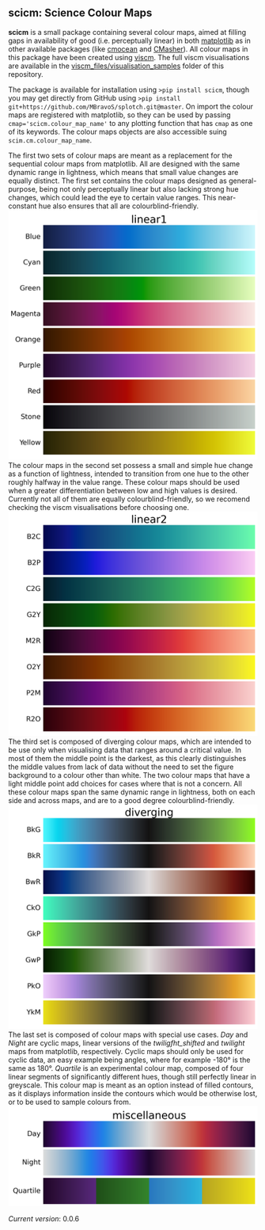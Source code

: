 ## scicm: Science Colour Maps

**scicm** is a small package containing several colour maps, aimed at filling gaps in availability of good (i.e. perceptually linear) in both [matplotlib](https://matplotlib.org/stable/tutorials/colors/colormaps.html) as in other available packages (like [cmocean](https://github.com/matplotlib/cmocean) and [CMasher](https://github.com/1313e/CMasher)). All colour maps in this package have been created using [viscm](https://github.com/matplotlib/viscm). The full viscm visualisations are available in the [viscm_files/visualisation_samples](https://github.com/MBravoS/scicm/tree/master/viscm_files/visualisation_samples) folder of this repository.

The package is available for installation using `>pip install scicm`, though you may get directly from GitHub using `>pip install git+https://github.com/MBravoS/splotch.git@master`. On import the colour maps are registered with matplotlib, so they can be used by passing `cmap='scicm.colour_map_name'` to any plotting function that has `cmap` as one of its keywords. The colour maps objects are also accessible suing `scim.cm.colour_map_name`.

The first two sets of colour maps are meant as a replacement for the sequential colour maps from matplotlib. All are designed with the same dynamic range in lightness, which means that small value changes are equally distinct. The first set contains the colour maps designed as general-purpose, being not only perceptually linear but also lacking strong hue changes, which could lead the eye to certain value ranges. This near-constant hue also ensures that all are colourblind-friendly.
![cmaps0](/docs/scicm_linear1.png)
The colour maps in the second set possess a small and simple hue change as a function of lightness, intended to transition from one hue to the other roughly halfway in the value range. These colour maps should be used when a greater differentiation between low and high values is desired. Currently not all of them are equally colourblind-friendly, so we recomend checking the viscm visualisations before choosing one.
![cmaps1](/docs/scicm_linear2.png)
The third set is composed of diverging colour maps, which are intended to be use only when visualising data that ranges around a critical value. In most of them the middle point is the darkest, as this clearly distinguishes the middle values from lack of data without the need to set the figure background to a colour other than white. The two colour maps that have a light middle point add choices for cases where that is not a concern. All these colour maps span the same dynamic range in lightness, both on each side and across maps, and are to a good degree colourblind-friendly.
![cmaps2](/docs/scicm_diverging.png)
The last set is composed of colour maps with special use cases. *Day* and *Night* are cyclic maps, linear versions of the *twiligfht_shifted* and *twilight* maps from matplotlib, respectively. Cyclic maps should only be used for cyclic data, an easy example being angles, where for example -180° is the same as 180°. *Quartile* is an experimental colour map, composed of four linear segments of significantly different hues, though still perfectly linear in greyscale. This colour map is meant as an option instead of filled contours, as it displays information inside the contours which would be otherwise lost, or to be used to sample colours from.
![cmaps3](/docs/scicm_miscellaneous.png)

*Current version*: 0.0.6
